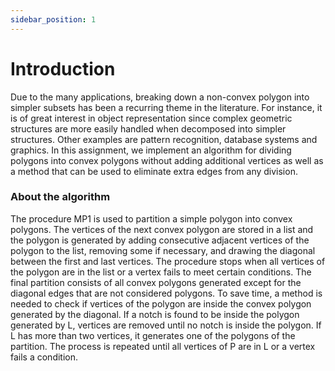 ```yaml
---
sidebar_position: 1
---
```


# Introduction

Due to the many applications, breaking down a non-convex polygon into simpler subsets has been a recurring theme in the literature. For instance, it is of great interest in object representation since complex geometric structures are more easily handled when decomposed into simpler structures. Other examples are pattern recognition, database systems and graphics. In this assignment, we implement an algorithm for dividing polygons into convex polygons without adding additional vertices as well as a method that can be used to eliminate extra edges from any division.

 



### About the algorithm

The procedure MP1 is used to partition a simple polygon into convex polygons. The vertices of the next convex polygon are stored in a list and the polygon is generated by adding consecutive adjacent vertices of the polygon to the list, removing some if necessary, and drawing the diagonal between the first and last vertices. The procedure stops when all vertices of the polygon are in the list or a vertex fails to meet certain conditions. The final partition consists of all convex polygons generated except for the diagonal edges that are not considered polygons. To save time, a method is needed to check if vertices of the polygon are inside the convex polygon generated by the diagonal. If a notch is found to be inside the polygon generated by L, vertices are removed until no notch is inside the polygon. If L has more than two vertices, it generates one of the polygons of the partition. The process is repeated until all vertices of P are in L or a vertex fails a condition.


